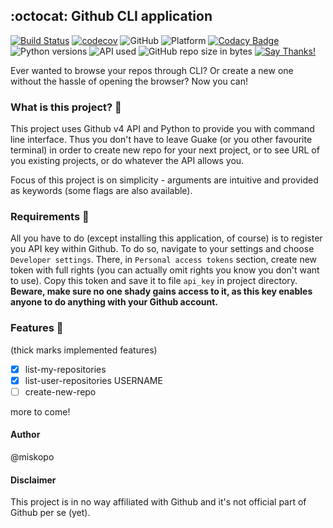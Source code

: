 ## :octocat: Github CLI application
[![Build Status](https://travis-ci.org/miskopo/github_cli_app.svg?branch=master)](https://travis-ci.org/miskopo/github_cli_app)
[![codecov](https://codecov.io/gh/miskopo/github_cli_app/branch/master/graph/badge.svg)](https://codecov.io/gh/miskopo/github_cli_app)
![GitHub](https://img.shields.io/github/license/miskopo/github_cli_app.svg)
![Platform](https://img.shields.io/badge/platform-linux-%23FCC624.svg?logo=linux)
[![Codacy Badge](https://api.codacy.com/project/badge/Grade/e2df8b89fe57485b8a9b798af0578acc)](https://www.codacy.com/app/miskopo/github_cli_app?utm_source=github.com&amp;utm_medium=referral&amp;utm_content=miskopo/github_cli_app&amp;utm_campaign=Badge_Grade)
![Python versions](https://img.shields.io/badge/python-3.6|3.7-3776AB.svg?logo=python)
![API used](https://img.shields.io/badge/API-GraphQL-E10098.svg?logo=GraphQL)
![GitHub repo size in bytes](https://img.shields.io/github/repo-size/miskopo/github_cli_app.svg)
[![Say Thanks!](https://img.shields.io/badge/Say%20Thanks-!-1EAEDB.svg)](https://saythanks.io/to/miskopo)

Ever wanted to browse your repos through CLI? Or create a new one without the hassle of opening the browser? Now you can!

### What is this project? :camel: 
This project uses Github v4 API and Python to provide you with command line interface. Thus you don't have to leave Guake (or you other favourite terminal) in order to
create new repo for your next project, or to see URL of you existing projects, or do whatever the API allows you.

Focus of this project is on simplicity - arguments are intuitive and provided as keywords (some flags are also available).

### Requirements :rocket: 
All you have to do (except installing this application, of course) is to register you API key within Github. To do so, navigate to your settings and choose `Developer settings`.
There, in `Personal access tokens` section, create new token with full rights (you can actually omit rights you know you don't want to use). Copy this token and save it to file 
`api_key` in project directory. **Beware, make sure no one shady gains access to it, as this key enables anyone to do anything with your Github account.**

### Features :construction: 
(thick marks implemented features)
- [x]  list-my-repositories
- [x]  list-user-repositories USERNAME
- [ ]  create-new-repo

more to come!

#### Author
@miskopo

#### Disclaimer
This project is in no way affiliated with Github and it's not official part of Github per se (yet).

